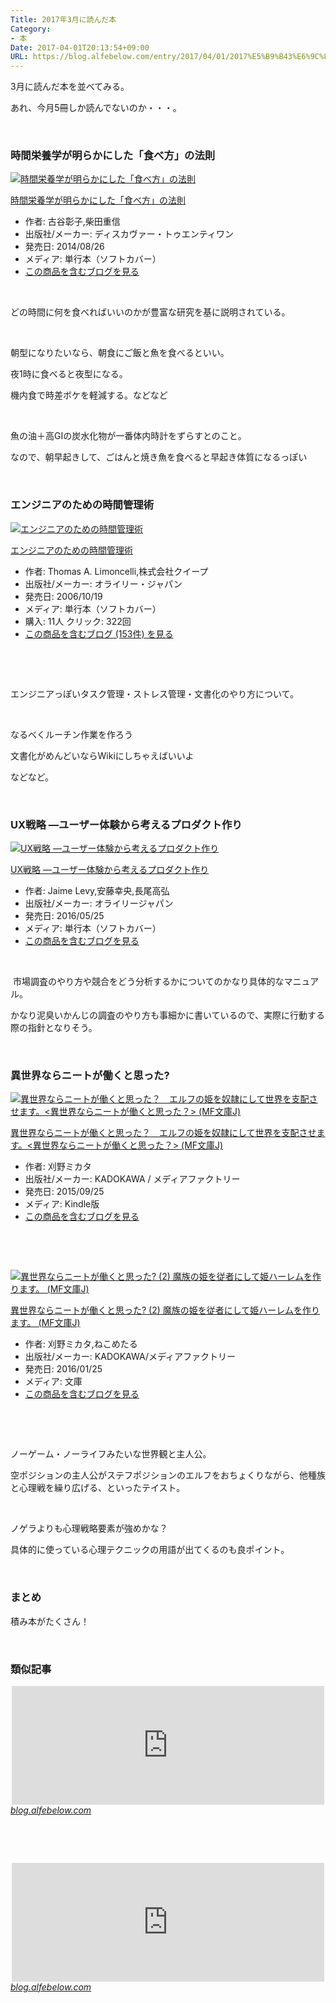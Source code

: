 ```yaml
---
Title: 2017年3月に読んだ本
Category:
- 本
Date: 2017-04-01T20:13:54+09:00
URL: https://blog.alfebelow.com/entry/2017/04/01/2017%E5%B9%B43%E6%9C%88%E3%81%AB%E8%AA%AD%E3%82%93%E3%81%A0%E6%9C%AC
---
```


<p>3月に読んだ本を並べてみる。</p>
<p>あれ、今月5冊しか読んでないのか・・・。</p>
<p> </p>

### 時間栄養学が明らかにした「食べ方」の法則

<div class="freezed">
<div class="hatena-asin-detail"><a href="http://www.amazon.co.jp/exec/obidos/ASIN/4799314424/ab1025-22/"><img class="hatena-asin-detail-image" title="時間栄養学が明らかにした「食べ方」の法則" src="https://images-fe.ssl-images-amazon.com/images/I/51nJvOQjTXL._SL160_.jpg" alt="時間栄養学が明らかにした「食べ方」の法則" /></a>
<div class="hatena-asin-detail-info">
<p class="hatena-asin-detail-title"><a href="http://www.amazon.co.jp/exec/obidos/ASIN/4799314424/ab1025-22/">時間栄養学が明らかにした「食べ方」の法則</a></p>
<ul>
<li><span class="hatena-asin-detail-label">作者:</span> 古谷彰子,柴田重信</li>
<li><span class="hatena-asin-detail-label">出版社/メーカー:</span> ディスカヴァー・トゥエンティワン</li>
<li><span class="hatena-asin-detail-label">発売日:</span> 2014/08/26</li>
<li><span class="hatena-asin-detail-label">メディア:</span> 単行本（ソフトカバー）</li>
<li><a href="http://d.hatena.ne.jp/asin/4799314424/ab1025-22" target="_blank">この商品を含むブログを見る</a></li>
</ul>
</div>
<div class="hatena-asin-detail-foot"> </div>
</div>
</div>
<p>どの時間に何を食べればいいのかが豊富な研究を基に説明されている。</p>
<p> </p>
<p>朝型になりたいなら、朝食にご飯と魚を食べるといい。</p>
<p>夜1時に食べると夜型になる。</p>
<p>機内食で時差ボケを軽減する。などなど</p>
<p> </p>
<p>魚の油＋高GIの炭水化物が一番体内時計をずらすとのこと。</p>
<p>なので、朝早起きして、ごはんと焼き魚を食べると早起き体質になるっぽい</p>
<p> </p>

### エンジニアのための時間管理術

<div class="freezed">
<div class="hatena-asin-detail"><a href="http://www.amazon.co.jp/exec/obidos/ASIN/4873113075/ab1025-22/"><img class="hatena-asin-detail-image" title="エンジニアのための時間管理術" src="https://images-fe.ssl-images-amazon.com/images/I/51jWtxU0sAL._SL160_.jpg" alt="エンジニアのための時間管理術" /></a>
<div class="hatena-asin-detail-info">
<p class="hatena-asin-detail-title"><a href="http://www.amazon.co.jp/exec/obidos/ASIN/4873113075/ab1025-22/">エンジニアのための時間管理術</a></p>
<ul>
<li><span class="hatena-asin-detail-label">作者:</span> Thomas A. Limoncelli,株式会社クイープ</li>
<li><span class="hatena-asin-detail-label">出版社/メーカー:</span> オライリー・ジャパン</li>
<li><span class="hatena-asin-detail-label">発売日:</span> 2006/10/19</li>
<li><span class="hatena-asin-detail-label">メディア:</span> 単行本（ソフトカバー）</li>
<li><span class="hatena-asin-detail-label">購入</span>: 11人 <span class="hatena-asin-detail-label">クリック</span>: 322回</li>
<li><a href="http://d.hatena.ne.jp/asin/4873113075/ab1025-22" target="_blank">この商品を含むブログ (153件) を見る</a></li>
</ul>
</div>
<div class="hatena-asin-detail-foot"> </div>
</div>
</div>
<p> </p>
<p>エンジニアっぽいタスク管理・ストレス管理・文書化のやり方について。</p>
<p> </p>
<p>なるべくルーチン作業を作ろう</p>
<p>文書化がめんどいならWikiにしちゃえばいいよ</p>
<p>などなど。</p>
<p> </p>

### UX戦略 ―ユーザー体験から考えるプロダクト作り

<div class="freezed">
<div class="hatena-asin-detail"><a href="http://www.amazon.co.jp/exec/obidos/ASIN/4873117542/ab1025-22/"><img class="hatena-asin-detail-image" title="UX戦略 ―ユーザー体験から考えるプロダクト作り" src="https://images-fe.ssl-images-amazon.com/images/I/51Hw-xkXYaL._SL160_.jpg" alt="UX戦略 ―ユーザー体験から考えるプロダクト作り" /></a>
<div class="hatena-asin-detail-info">
<p class="hatena-asin-detail-title"><a href="http://www.amazon.co.jp/exec/obidos/ASIN/4873117542/ab1025-22/">UX戦略 ―ユーザー体験から考えるプロダクト作り</a></p>
<ul>
<li><span class="hatena-asin-detail-label">作者:</span> Jaime Levy,安藤幸央,長尾高弘</li>
<li><span class="hatena-asin-detail-label">出版社/メーカー:</span> オライリージャパン</li>
<li><span class="hatena-asin-detail-label">発売日:</span> 2016/05/25</li>
<li><span class="hatena-asin-detail-label">メディア:</span> 単行本（ソフトカバー）</li>
<li><a href="http://d.hatena.ne.jp/asin/4873117542/ab1025-22" target="_blank">この商品を含むブログを見る</a></li>
</ul>
</div>
<div class="hatena-asin-detail-foot"> </div>
</div>
</div>
<p> 市場調査のやり方や競合をどう分析するかについてのかなり具体的なマニュアル。</p>
<p>かなり泥臭いかんじの調査のやり方も事細かに書いているので、実際に行動する際の指針となりそう。</p>
<p> </p>

### 異世界ならニートが働くと思った? 

<div class="freezed">
<div class="hatena-asin-detail"><a href="http://www.amazon.co.jp/exec/obidos/ASIN/B01486BOAQ/ab1025-22/"><img class="hatena-asin-detail-image" title="異世界ならニートが働くと思った？　エルフの姫を奴隷にして世界を支配させます。&lt;異世界ならニートが働くと思った？&gt; (MF文庫J)" src="https://images-fe.ssl-images-amazon.com/images/I/619wD4p3%2BrL._SL160_.jpg" alt="異世界ならニートが働くと思った？　エルフの姫を奴隷にして世界を支配させます。&lt;異世界ならニートが働くと思った？&gt; (MF文庫J)" /></a>
<div class="hatena-asin-detail-info">
<p class="hatena-asin-detail-title"><a href="http://www.amazon.co.jp/exec/obidos/ASIN/B01486BOAQ/ab1025-22/">異世界ならニートが働くと思った？　エルフの姫を奴隷にして世界を支配させます。&lt;異世界ならニートが働くと思った？&gt; (MF文庫J)</a></p>
<ul>
<li><span class="hatena-asin-detail-label">作者:</span> 刈野ミカタ</li>
<li><span class="hatena-asin-detail-label">出版社/メーカー:</span> KADOKAWA / メディアファクトリー</li>
<li><span class="hatena-asin-detail-label">発売日:</span> 2015/09/25</li>
<li><span class="hatena-asin-detail-label">メディア:</span> Kindle版</li>
<li><a href="http://d.hatena.ne.jp/asin/B01486BOAQ/ab1025-22" target="_blank">この商品を含むブログを見る</a></li>
</ul>
</div>
<div class="hatena-asin-detail-foot"> </div>
</div>
</div>
<p> </p>
<div class="freezed">
<div class="hatena-asin-detail"><a href="http://www.amazon.co.jp/exec/obidos/ASIN/4040680316/ab1025-22/"><img class="hatena-asin-detail-image" title="異世界ならニートが働くと思った? (2) 魔族の姫を従者にして姫ハーレムを作ります。 (MF文庫J)" src="https://images-fe.ssl-images-amazon.com/images/I/61XEt%2BJ--tL._SL160_.jpg" alt="異世界ならニートが働くと思った? (2) 魔族の姫を従者にして姫ハーレムを作ります。 (MF文庫J)" /></a>
<div class="hatena-asin-detail-info">
<p class="hatena-asin-detail-title"><a href="http://www.amazon.co.jp/exec/obidos/ASIN/4040680316/ab1025-22/">異世界ならニートが働くと思った? (2) 魔族の姫を従者にして姫ハーレムを作ります。 (MF文庫J)</a></p>
<ul>
<li><span class="hatena-asin-detail-label">作者:</span> 刈野ミカタ,ねこめたる</li>
<li><span class="hatena-asin-detail-label">出版社/メーカー:</span> KADOKAWA/メディアファクトリー</li>
<li><span class="hatena-asin-detail-label">発売日:</span> 2016/01/25</li>
<li><span class="hatena-asin-detail-label">メディア:</span> 文庫</li>
<li><a href="http://d.hatena.ne.jp/asin/4040680316/ab1025-22" target="_blank">この商品を含むブログを見る</a></li>
</ul>
</div>
<div class="hatena-asin-detail-foot"> </div>
</div>
</div>
<p> </p>
<p>ノーゲーム・ノーライフみたいな世界観と主人公。</p>
<p>空ポジションの主人公がステフポジションのエルフをおちょくりながら、他種族と心理戦を繰り広げる、といったテイスト。</p>
<p> </p>
<p>ノゲラよりも心理戦略要素が強めかな？</p>
<p>具体的に使っている心理テクニックの用語が出てくるのも良ポイント。</p>
<p> </p>

### まとめ

<p>積み本がたくさん！</p>
<p> </p>

### 類似記事 

<p><iframe class="embed-card embed-blogcard" style="display: block; width: 100%; height: 190px; max-width: 500px; margin: auto;" title="2017年2月に読んだ本 - FUN YOU BLOG" src="http://blog.alfebelow.com/embed/2017/03/02/2017%E5%B9%B42%E6%9C%88%E3%81%AB%E8%AA%AD%E3%82%93%E3%81%A0%E6%9C%AC" frameborder="0" scrolling="no"></iframe><cite class="hatena-citation"><a href="http://blog.alfebelow.com/entry/2017/03/02/2017%E5%B9%B42%E6%9C%88%E3%81%AB%E8%AA%AD%E3%82%93%E3%81%A0%E6%9C%AC">blog.alfebelow.com</a></cite></p>
<p> </p>
<p> </p>
<p><iframe class="embed-card embed-blogcard" style="display: block; width: 100%; height: 190px; max-width: 500px; margin: auto;" title="2017年1月に読んだ本 - FUN YOU BLOG" src="http://blog.alfebelow.com/embed/2017/02/01/2017%E5%B9%B41%E6%9C%88%E3%81%AB%E8%AA%AD%E3%82%93%E3%81%A0%E6%9C%AC" frameborder="0" scrolling="no"></iframe><cite class="hatena-citation"><a href="http://blog.alfebelow.com/entry/2017/02/01/2017%E5%B9%B41%E6%9C%88%E3%81%AB%E8%AA%AD%E3%82%93%E3%81%A0%E6%9C%AC">blog.alfebelow.com</a></cite></p>
<p> </p>
